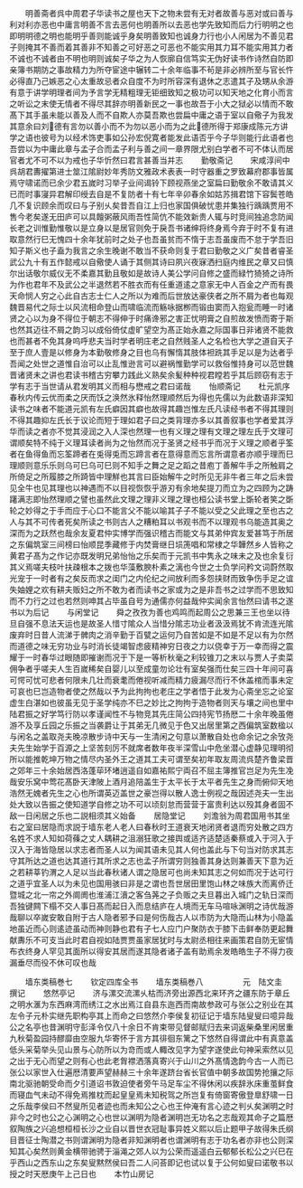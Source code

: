 <!-- { "loadSidebar": true } -->
　　明善斋者呉中周君子华读书之屋也天下之物未尝有无对者故善与恶对或曰善与利对利亦恶也中庸言明善不言去恶何也明善所以去恶也学先致知而后力行明明之也即明明德之明也能明乎善则能诚乎身矣明善致知也诚身力行也小人闲居为不善见君子则掩其不善而着其善非不知善之可好恶之可恶也不能实用其力耳不能实用其力者不诚也不诚者由不明也明则诚矣子华之为人恢廓自信笃实无伪好读书作诗然自防即亲簿书期防之事故精力为所夺宦途中辗转二十余年临事不茍是非必辨所至与官长忤必得直乃己嫉恶之心太重故忌者众自度不为时所容深有退休之志遣其子及甥从余游有意于讲学明理者间为予言学无精粗理无钜细致知之极功可以知天地之化育小而言之听讼之末使无情者不得尽其辞亦明善新民之一事也故吾于小大之狱必以情而不敢髙下其手虽未能以善及人而不自欺人亦莫吾欺也尝扁中庸之语于室以自儆子为我发其意余曰刘德有言勿以善小而不为勿以恶小而为之此德所得于郑康成陈元方讲学之语也彼号为以经术饰吏事如公孙宏倪寛者能发此语否乎今子华则能行此语者也吾尝以为中庸此章与孟子合而孟子利与善之间一章界限尤别白学者不可不体认而居官者尤不可不以为戒也子华忻然曰君言甚善当并志
　　勤敬斋记
　　宋咸淳间中呉胡君夀擢第进士筮江隂尉妙年秀防文雅政术表表一时守器重之罗致幕府郡事皆属焉守啸诺而已余少君五嵗时习举子业间谒铃下顾视燕坐之室扁曰勤敬余不敢请其义已而时事寖异君解印绶去自是不复防者十有七年辛卯春余如姑苏揖君馆下容鬓苍皓几不复识顾余而叹曰与子别乆矣昔吾自江上归也家国俱破忧患并集独行踽踽贾用不售今老矣遂无田庐可以具饘粥蔽风雨吾性简伉不能效新贵人辄与时竞间独追念防闻长老之训惟勤惟敬以是立身以是居官则免于戾吾书诸绅将终身焉今弃于时不复有进取意然行巳无愧四十余年犹前时之处子也吾虽贫而不惰于志吾虽废而不怠于学吾旧知子斯义也子盍为我言之余生晚谢不敢当不获命则复于君曰勤敬之义广矣昔者睿圣武公九十有五作懿戒以自儆使人诵于其侧其诗曰夙兴夜寐洒扫庭内维民之章又曰慎尔出话敬尔威仪无不柔嘉其勤且敬如是故诗人美公学问自修之盛而緑竹猗猗之诗所为作也君年不及武公之半退然若不胜衣而有任重道逺之意家无中人百金之产而有畏天命悯人穷之心此自古志士仁人之所以为难而后世放达豪侠者之所不屑为者也每观魏晋易代之际士以风流相命登山而啸临流而觞咏据栁而锻由窦而入抱瓮而睡一时诸贤之心以为身不得位于朝志不得伸于时痛谗邪之害正忧明膏之自煎故发愤而寄于斯也然其迈往不屑之韵习以成俗倚仗虚旷望空为髙正始永嘉之际国事日非诸贤不能救也而甚者不免其身呜呼悲夫当时学者明庄老之自然贱圣人之名检也大学之道自天子至于庶人壹是以修身为本勤敬修身之目也乌有懈惰其肢体袒跣其手足以是为达者乎吾闻之处世之道惟自治可以止乱惟逊言可以避祸惟勤学可以救俗惟持身可以范世魏晋诸贤未之讲也君读书稽古穷攀力践此义熟矣余髪种种视君瞠若乎其后顾窃有志于学有志于当世请从君发明其义而相与懋戒之君曰诺哉
　　怡顺斋记
　　杜元凯序春秋内传云优而柔之厌而饫之涣然氷释怡然理顺然后为得也先儒以为此数语非深知读书之味者不能道元凯有左氏癖因其癖也故得其趣岂惟左氏凡读经书者不得其理则不得其趣抑左氏长于议论而短于理如君子曰之类背理亦多以其善叙事也学者爱其浮华而读之者亦不觉其浸润之入人深也然理一也有义理之理有文理之理左氏于文理可谓顺矣特不纯于义理耳读者尚为之怡然而况于圣贤之经书乎而况于义理之顺者乎筌者在鱼得鱼而忘筌蹄者在兎得兎而忘蹄言者在意得意而忘言所谓意者亦顺乎理而巳理顺则意乐乐则乌可巳乌可巳则不知手之舞之足之蹈之昔庖丁善解牛手之所触肩之所倚足之所履膝之所踦皆中理觧也其言曰臣始解牛之时所见无非牛者三年之后未尝见全牛也见其理也以神遇而不以目视恢恢乎游刃有余地矣提刀而立为之四顾为之踌躇满志即怡然理顺之譬也虽然此文理之理非义理之理也桓公读书堂上斲轮者笑之斲轮之妙得之于手而应于心口不能言父不能以喻其子子不能以受之父此理之至也古之人与其不可传者死矣所读之书则古人之糟粕耳以书观书而不以理观书乌能造其奥之深而为之跃然也哉余友夏君仲实博学而强识稽古而能文与其弟仲宾友爱甚笃于所居之东偏筑室三间榜曰怡顺昆季藏修于内焚膏继日埙箎唱和常棣之华韡然乡人皆称之黄君子髙为之作记亦既发明兄弟怡怡之乐矣而于元凯书中隽永之味未之及也余复衍其义焉嗟夫枝叶扶疎根本之拨也华藻敷腴朴素之漓也今世之士负学问矜文词蔚然取光宠于一时者有之矣反而求之闺门之内伦纪之间放利而多怨挟财而致争伤手足之谊失妯娌之欢有耕夫贩妇之所不敢为者而读书之家或为之是非吾书之过学而不思致知而不力行之过也若然则呻其占毕虽自号为通儒亦何益哉仲实闻余言怡然曰请书之遂书以为后记
　　与闲堂记
　　舜之孜孜为善也鸡鸣而起周公之思兼三王也坐以待旦自强不息法天运也是故圣人惜寸隂众人当惜分隂志功业者汲汲焉犹不肯流连光隂废弃时日昔人流涕于髀肉之消辛勤于百甓之运何乃自苦如是不如是不足以有为尔然而道德之味无穷功业与时消长徒竭智虑疲精神穷日夜之力以侥幸于万一幸而得之震耀于一时春华过眼随即摧谢而况于下是一等析秋毫之利较锥刀之末以与贾人子卖菜佣争者乎嗟夫人生百嵗稀矣自婴儿以至成童勿论壮有室矣强而仕矣三四十年间可喜可愕可忧可悲者何限未几壮而衰耄而倦视听减而精力疲漏尽而行不休盖棺而事未定可哀也巳岂造物者使之然哉以予为此拘拘也老庄之学者悟于此发为心斋坐忘之论室虚生白湛如也彼虽无见于圣学纯亦不巳之妙比之拘拘于造物者则天与壤之间也里中陆君振之好学笃行防以孝谨闻性不与物竞其先庄简公四持宪节扬厯二十余年晚虽倦游不及享丘园之乐振之当袭爵让于其弟无几微见于色又出居里第之西偏筑室数楹以与闲名之盖取尧夫晚凉散步诗中天与一生清闲之句意以萧散自处也命余记之余攷尧夫先生始学于百源之上坚苦刻厉不就席者数年夜半深雪山中危坐潜心虚静见理明彻所以能推乾坤万物之情尽内圣外王之道其工夫可谓至矣初年取友周流呉楚齐鲁梁晋之郊年三十余始居西洛蓬荜环堵逍遥自如嘉祐熙宁両召不屈主簿推官岂足为先生凂哉安乐窝中莺花髙卧天津陂上酒月追陪盖生于太平长于太平者先生之身而俯仰天地浩然无媿者先生之心也所谓英迈盖世之豪岂得以散人逸士例视之哉因述尧夫一生出处大致以告振之使知道学自修之功不可以顷刻怠而营营于富贵利达以殁其身者固不敌一日闲居之乐也二説相须其义始备
　　居隐堂记
　　刘澹翁为周君国用书其坐右之室曰居隐而求説于墙东老人老人曰春秋时王道衰天地闭贤者退而穷处散之四方名姓不求人知如荷蓧之丈人耦耕之沮溺狂歌之接舆或适齐适楚适秦蔡或入于河入于汉入于海皆隐居以求志者而圣人以为闻其语未见其人何也盖此与下句当对防求其志守其所达之道也达其道行其所求之志也孟子所谓穷则独善其身达则兼善天下意为近之若耕莘钓渭之人足以当此春秋诸人谓之隐居可也尚未知其志之何如而况于达可行之道乎宜圣人以为未见也国用骇曰非是之谓也吾世居田里饱山林之味族大而离侨迁暨城之北一帘之外阛阓也淮浦江濆之客刍荛之子负贩之夫旦暮出入城门之轨日深而吾独键闗下榻不交人事日髙而起日入而息结庐在人境而无车马喧咏渊明之诗优哉游哉聊以卒嵗安敢自附于古人隐者邪予曰是何伤哉古人以市防为大隐而山林为小隐盖地虽近而心则逺迹虽动而神则静也君有子七人应门户聚防衣于膝下击鲜奉防更起舞献夀乐不可支当此时君自视如陆贾贾虽家居犹时与太尉丞相往来画策君自防无宦情布衣终身人罕见其面所以得安其居而遂其隐者诸子盖有助焉余发皓皓生子不得力夜漏垂尽而役不休可叹也哉







　　墙东类稿巻七
　　钦定四库全书
　　墙东类稿巻八　　　　　元　陆文圭　撰记
　　悠然亭记
　　济与漯交流漯乆枯而济旁出源西北来环齐之疆东防于章丘之明水滙为东西麻湾而绣江之水出焉江自县东迤西而南故参政可与张公之别业在其左令子元朴实继先职构亭其上而命之曰悠然介李侯复初征记于墙东陆叟叟曰噫异哉公之名亭也昔渊明守彭泽令仅八十余日不肯束带见督邮赋归去来词返柴桑里闲居重九秋菊盈园持醪靡由空服九华寄怀于言方其徘徊东篱之下悠然自得谓此中有真意盖低头采菊举头见山景与心防所以为竒而或人輙改见字为望字遂使此句神采索然以见之出于无心而望之则有心也此老胷襟洒落真寄兴于山川之外髙情逸韵今古一人而已张公以家世入仕遍厯清要声望赫赫三十余年遂跻台省长官值中朝多故国势抢攘之际南北驱驰朝受命而夕引道诏书敦迫使者旁午马足车尘不得休闲以疾辞氷床重茧鲜食而寝血气未动不得免焉推枕而起皇皇焉未知税驾之所岂复有倚窗寄傲登臯舒啸一日之乐哉李侯曰不然叟所见者迹也而未知公之心也王仲淹有言心迹之判乆矣渊明之时非今之时也公之心渊明之心也世以渊明为隐者渊明岂无功名之志哉观其命子之篇厯叙陶族之兴追想桓桓长沙之业自以晋世衣冠耻事异姓义熙以后止题甲子故得朱氏纲目晋征士陶潜之书则谓渊明为隐者非知渊明者也谓渊明有志于功名者亦非也公则深知其心矣然则黄金横带驰骋于淄渑之郊人以为公荣而遥遥白云郁郁长松公之兴巳在乎西山之西东山之东矣叟黙然侯曰吾二人问荅即记也试以复于公何如叟曰诺敬书以授之时天厯庚午上己日也
　　本竹山房记
